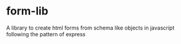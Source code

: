 # form-lib
A library to create html forms from schema like objects in javascript following the pattern of express
